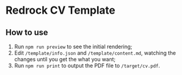 # Redrock CV Template

## How to use

1. Run `npm run preview` to see the initial rendering;
2. Edit `/template/info.json` and `/template/content.md`, watching the changes until you get the what you want;
3. Run `npm run print` to output the PDF file to `/target/cv.pdf`. 


